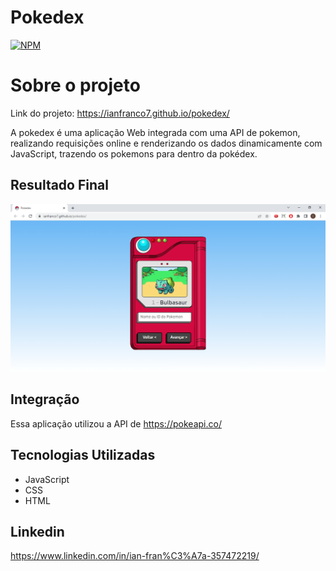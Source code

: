 # Pokedex

[![NPM](https://img.shields.io/npm/l/react)](https://github.com/IanFranco7/pokedex/blob/main/LICENSE)

# Sobre o projeto

Link do projeto: https://ianfranco7.github.io/pokedex/

A pokedex é uma aplicação Web integrada com uma API de pokemon, realizando requisições online e renderizando os dados dinamicamente com JavaScript, trazendo os pokemons para dentro da pokédex.

## Resultado Final
![](https://raw.githubusercontent.com/IanFranco7/pokedex/main/assets/Pokedex.png)

## Integração

Essa aplicação utilizou a API de https://pokeapi.co/

## Tecnologias Utilizadas

- JavaScript
- CSS
- HTML

## Linkedin

https://www.linkedin.com/in/ian-fran%C3%A7a-357472219/
